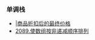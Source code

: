 ### 单调栈

- |[商品折扣后的最终价格](https://leetcode.cn/problems/final-prices-with-a-special-discount-in-a-shop/submissions/)
- [2089.使数组按非递减顺序排列](https://leetcode.cn/problems/steps-to-make-array-non-decreasing/submissions/)